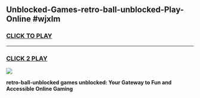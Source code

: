 
## Unblocked-Games-retro-ball-unblocked-Play-Online #wjxlm
<h3>
<a href="https://news.freeplayer.one?title=retro-ball-unblocked&ref=3">CLICK TO PLAY</a></h3>
<hr>

<h3>
<a href="https://news.freeplayer.one?title=retro-ball-unblocked&ref=3">CLICK 2 PLAY</a>
  
</h3>

<a href="https://news.freeplayer.one?title=retro-ball-unblocked&ref=3"><img src="https://clearcache.store/games.png"></a>


**retro-ball-unblocked games unblocked: Your Gateway to Fun and Accessible Online Gaming**
